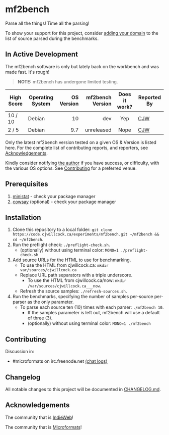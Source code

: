 # mf2bench
Parse all the things! Time all the parsing!

To show your support for this project, consider [adding your domain](var/sources/how_to_add_another_domain.md) to the list of source parsed during the benchmarks.

## In Active Development
The mf2bench software is only but lately back on the workbench and was made fast. It's rough!

> <strong>NOTE:</strong> mf2bench has undergone limited testing.

| High Score | Operating System | OS Version | mf2bench Version | Does it work? | Reported By |
| ---------- | ---------------- | ----------:| ----------------:|:-------------:| ----------- |
| 10 / 10    | Debian           | 10         | dev              | Yep           | [CJW](https://cjwillcock.ca/) |
| 2 / 5      | Debian           | 9.7        | unreleased       | Nope          | [CJW](https://cjwillcock.ca/) |

Only the latest mf2bench version tested on a given OS & Version is listed here. For the complete list of contributing reports, and reporters, see [Acknowledgements](#acknowledgements).

Kindly consider notifying [the author](https://cjwillcock.ca/) if you have success, or difficulty, with the various OS options. See [Contributing](#contributing) for a preferred venue.

## Prerequisites
1. [ministat](https://github.com/codahale/ministat) - check your package manager
2. [cowsay](https://en.wikipedia.org/wiki/Cowsay) (optional) - check your package manager

## Installation
1. Clone this repository to a local folder: `git clone https://code.cjwillcock.ca/experiments/mf2bench.git ~/mf2bench && cd ~/mf2bench`.
2. Run the preflight check: `./preflight-check.sh`.
   * (optionally) without using terminal color: `MONO=1 ./preflight-check.sh`
3. Add source URLs for the HTML to use for benchmarking.
   * To use the HTML from cjwillcock.ca: `mkdir var/sources/cjwillcock.ca`
   * Replace URL path separators with a triple underscore.
     * To use the HTML from cjwillcock.ca/now: `mkdir /var/sources/cjwillcock.ca___now`.
   * Refresh the source samples: `./refresh-sources.sh`.
4. Run the benchmarks, specifying the number of samples per-source per-parser as the only parameter.
   * To parse each source ten (10) times with each parser: `./mf2bench 10`.
     * If the samples parameter is left out, mf2bench will use a default of three (3).
     * (optionally) without using terminal color: `MONO=1 ./mf2bench`

## Contributing
Discussion in:
* #microformats on irc.freenode.net [(chat logs)](https://chat.indieweb.org/microformats)

## Changelog
All notable changes to this project will be documented in [CHANGELOG.md](CHANGELOG.md).

## Acknowledgements
The community that is [IndieWeb](https://indieweb.org/)!

The community that is [Microformats](http://microformats.org/)!
